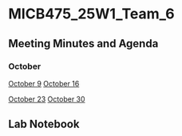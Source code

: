 # MICB475_25W1_Team_6

## Meeting Minutes and Agenda
  ### October
  [October 9](Meetings/October_9.md)  [October 16](Meetings/October_16.md)

  
  [October 23](Meetings/October_23.md) [October 30](Meetings/October_30.md)

  
  
## Lab Notebook
